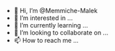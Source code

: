 - 👋 Hi, I’m @Memmiche-Malek
- 👀 I’m interested in ...
- 🌱 I’m currently learning ...
- 💞️ I’m looking to collaborate on ...
- 📫 How to reach me ...

<!---
Memmiche-Malek/Memmiche-Malek is a ✨ special ✨ repository because its `README.md` (this file) appears on your GitHub profile.
You can click the Preview link to take a look at your changes.
--->
